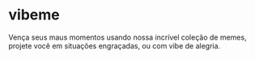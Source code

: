 # vibeme
Vença seus maus momentos usando nossa incrível coleção de memes, projete você em situações engraçadas, ou com vibe de alegria.
